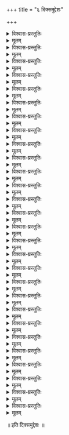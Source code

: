 +++
title = "६ दिक्समुद्देशः"

+++
    

<details><summary>विश्वास-प्रस्तुतिः</summary>

दिक् साधनं क्रिया काल इति वस्त्वभिधायिनः ।  
शक्तिरूपे पदार्थानाम् अत्यन्तम् अनवस्थिताः ॥ ३।६।१ ॥
</details>

<details><summary>मूलम्</summary>

दिक् साधनं क्रिया काल इति वस्त्वभिधायिनः ।  
शक्तिरूपे पदार्थानाम् अत्यन्तम् अनवस्थिताः ॥ ३।६।१ ॥
</details>

<details><summary>विश्वास-प्रस्तुतिः</summary>

व्यतिरेकस्य यो हेतुर् अवधिप्रतिपाद्ययोः ।  
ऋज्व् इत्य् एवं यतो ऽन्येन विना बुद्धिः प्रवर्तते ॥ ३।६।२ ॥
</details>

<details><summary>मूलम्</summary>

व्यतिरेकस्य यो हेतुर् अवधिप्रतिपाद्ययोः ।  
ऋज्व् इत्य् एवं यतो ऽन्येन विना बुद्धिः प्रवर्तते ॥ ३।६।२ ॥
</details>

<details><summary>विश्वास-प्रस्तुतिः</summary>

कर्मणो जातिभेदानाम् अभिव्यक्तिर् यदाश्रया ।  
सा स्वैर् उपाधिभिर् भिन्ना शक्तिर् दिग् इति कथ्यते ॥ ३।६।३ ॥
</details>

<details><summary>मूलम्</summary>

कर्मणो जातिभेदानाम् अभिव्यक्तिर् यदाश्रया ।  
सा स्वैर् उपाधिभिर् भिन्ना शक्तिर् दिग् इति कथ्यते ॥ ३।६।३ ॥
</details>

<details><summary>विश्वास-प्रस्तुतिः</summary>

परापरत्वे मूर्तीनां देशभेदनिबन्धने ।  
तत एव प्रकल्पेते क्रमरूपे तु कालतः ॥ ३।६।४ ॥
</details>

<details><summary>मूलम्</summary>

परापरत्वे मूर्तीनां देशभेदनिबन्धने ।  
तत एव प्रकल्पेते क्रमरूपे तु कालतः ॥ ३।६।४ ॥
</details>

<details><summary>विश्वास-प्रस्तुतिः</summary>

आकाशस्य प्रदेशेन भागैश् चान्यैः पृथक् पृथक् ।  
सा संयोगविभागानाम् उपाधित्वाय कल्पते ॥ ३।६।५ ॥
</details>

<details><summary>मूलम्</summary>

आकाशस्य प्रदेशेन भागैश् चान्यैः पृथक् पृथक् ।  
सा संयोगविभागानाम् उपाधित्वाय कल्पते ॥ ३।६।५ ॥
</details>

<details><summary>विश्वास-प्रस्तुतिः</summary>

दिशो व्यवस्था देशानां दिग्व्यवस्था न विद्यते ।  
शक्तयः खलु भावानाम् उपकारप्रभाविताः ॥ ३।६।६ ॥
</details>

<details><summary>मूलम्</summary>

दिशो व्यवस्था देशानां दिग्व्यवस्था न विद्यते ।  
शक्तयः खलु भावानाम् उपकारप्रभाविताः ॥ ३।६।६ ॥
</details>

<details><summary>विश्वास-प्रस्तुतिः</summary>

प्रत्यस्तरूपा भावेषु दिक् पूर्वेत्य् अभिधीयते ।  
पूर्वबुद्धिर् यतो दिक् सा समाख्यामात्रम् अन्यथा ॥ ३।६।७ ॥
</details>

<details><summary>मूलम्</summary>

प्रत्यस्तरूपा भावेषु दिक् पूर्वेत्य् अभिधीयते ।  
पूर्वबुद्धिर् यतो दिक् सा समाख्यामात्रम् अन्यथा ॥ ३।६।७ ॥
</details>

<details><summary>विश्वास-प्रस्तुतिः</summary>

स्वाङ्गाद् व्यवस्था या लोके न तस्यां नियता दिशः ।  
प्रत्यङ्मुखस्य यत् पश्चात् तत् पुरस्ताद् विपर्यये ॥ ३।६।८ ॥
</details>

<details><summary>मूलम्</summary>

स्वाङ्गाद् व्यवस्था या लोके न तस्यां नियता दिशः ।  
प्रत्यङ्मुखस्य यत् पश्चात् तत् पुरस्ताद् विपर्यये ॥ ३।६।८ ॥
</details>

<details><summary>विश्वास-प्रस्तुतिः</summary>

देशव्यवस्थानियमो दिक्षु न व्यवतिष्ठते ।  
रूढम् अप्य् अपरत्वेन पूर्वम् इत्य् अभिधीयते ॥ ३।६।९ ॥
</details>

<details><summary>मूलम्</summary>

देशव्यवस्थानियमो दिक्षु न व्यवतिष्ठते ।  
रूढम् अप्य् अपरत्वेन पूर्वम् इत्य् अभिधीयते ॥ ३।६।९ ॥
</details>

<details><summary>विश्वास-प्रस्तुतिः</summary>

अतो भाषितपुंस्कत्वात् पुंवद्भावो न सिध्यति ।  
अस्मिन्न् अर्थे न शब्देन प्रसवः क्व चिद् उच्यते ॥ ३।६।१० ॥
</details>

<details><summary>मूलम्</summary>

अतो भाषितपुंस्कत्वात् पुंवद्भावो न सिध्यति ।  
अस्मिन्न् अर्थे न शब्देन प्रसवः क्व चिद् उच्यते ॥ ३।६।१० ॥
</details>

<details><summary>विश्वास-प्रस्तुतिः</summary>

दिक्शक्तेर् अभिधाने तु नियतं दिशि दर्शनम् ।  
पूर्वादीनां यथा षष्टेर् जीवितस्यावधारणे ॥ ३।६।११ ॥
</details>

<details><summary>मूलम्</summary>

दिक्शक्तेर् अभिधाने तु नियतं दिशि दर्शनम् ।  
पूर्वादीनां यथा षष्टेर् जीवितस्यावधारणे ॥ ३।६।११ ॥
</details>

<details><summary>विश्वास-प्रस्तुतिः</summary>

छायाभाभ्यां नगादीनां भागभेदः प्रकल्पते ।  
अतद्धर्मसु भावेषु भागभेदो न कल्पते ॥ ३।६।१२ ॥
</details>

<details><summary>मूलम्</summary>

छायाभाभ्यां नगादीनां भागभेदः प्रकल्पते ।  
अतद्धर्मसु भावेषु भागभेदो न कल्पते ॥ ३।६।१२ ॥
</details>

<details><summary>विश्वास-प्रस्तुतिः</summary>

परमाणोर् अभागस्य दिशा भागो विधीयते ।  
भागप्रकल्पनाशक्तिं प्रथमां तां प्रचक्षते ॥ ३।६।१३ ॥
</details>

<details><summary>मूलम्</summary>

परमाणोर् अभागस्य दिशा भागो विधीयते ।  
भागप्रकल्पनाशक्तिं प्रथमां तां प्रचक्षते ॥ ३।६।१३ ॥
</details>

<details><summary>विश्वास-प्रस्तुतिः</summary>

अदेशाश् चाप्य् अभागाश् च निष्क्रमा निरुपाश्रयाः ।  
भावाः संसर्गिरूपात् तु शक्तिभेदः प्रकल्पते ॥ ३।६।१४ ॥
</details>

<details><summary>मूलम्</summary>

अदेशाश् चाप्य् अभागाश् च निष्क्रमा निरुपाश्रयाः ।  
भावाः संसर्गिरूपात् तु शक्तिभेदः प्रकल्पते ॥ ३।६।१४ ॥
</details>

<details><summary>विश्वास-प्रस्तुतिः</summary>

निर्भागात्मकता तुल्या परमाणोर् घटस्य च ।  
भागः शक्त्यन्तरं तत्र परिमाणं च यत् तयोः ॥ ३।६।१५ ॥
</details>

<details><summary>मूलम्</summary>

निर्भागात्मकता तुल्या परमाणोर् घटस्य च ।  
भागः शक्त्यन्तरं तत्र परिमाणं च यत् तयोः ॥ ३।६।१५ ॥
</details>

<details><summary>विश्वास-प्रस्तुतिः</summary>

यतः प्रकल्पते भेदो भेदस् तत्रापि दृश्यते ।  
अदृष्टोपरतिं भेदम् अतो ऽयुक्ततरं विदुः ॥ ३।६।१६ ॥
</details>

<details><summary>मूलम्</summary>

यतः प्रकल्पते भेदो भेदस् तत्रापि दृश्यते ।  
अदृष्टोपरतिं भेदम् अतो ऽयुक्ततरं विदुः ॥ ३।६।१६ ॥
</details>

<details><summary>विश्वास-प्रस्तुतिः</summary>

सर्वत्र तस्य कार्यस्य दर्शनाद् विभुर् इष्यते ।  
विभुत्वम् एतद् एवाहुर् अन्यः कायवतां विधिः ॥ ३।६।१७ ॥
</details>

<details><summary>मूलम्</summary>

सर्वत्र तस्य कार्यस्य दर्शनाद् विभुर् इष्यते ।  
विभुत्वम् एतद् एवाहुर् अन्यः कायवतां विधिः ॥ ३।६।१७ ॥
</details>

<details><summary>विश्वास-प्रस्तुतिः</summary>

चैतन्यवत् स्थिता लोके दिक्कालपरिकल्पना ।  
प्रकृतिं प्राणिनां तां हि को ऽन्यथा स्थापयिष्यति ॥ ३।६।१८ ॥
</details>

<details><summary>मूलम्</summary>

चैतन्यवत् स्थिता लोके दिक्कालपरिकल्पना ।  
प्रकृतिं प्राणिनां तां हि को ऽन्यथा स्थापयिष्यति ॥ ३।६।१८ ॥
</details>

<details><summary>विश्वास-प्रस्तुतिः</summary>

सङ्करो व्यवहाराणां प्रकृतेः स्याद् विपर्यये ।  
तस्मात् त्यजन्न् इमान् भावान् पुनर् एवावलम्बते ॥ ३।६।१९ ॥
</details>

<details><summary>मूलम्</summary>

सङ्करो व्यवहाराणां प्रकृतेः स्याद् विपर्यये ।  
तस्मात् त्यजन्न् इमान् भावान् पुनर् एवावलम्बते ॥ ३।६।१९ ॥
</details>

<details><summary>विश्वास-प्रस्तुतिः</summary>

तस्यास् तु शक्तेः पूर्वादि- भेदो भावान्तराश्रयः ।  
भिन्ना दिक् तेन भेदेन भेदायैवोपकल्पते ॥ ३।६।२० ॥
</details>

<details><summary>मूलम्</summary>

तस्यास् तु शक्तेः पूर्वादि- भेदो भावान्तराश्रयः ।  
भिन्ना दिक् तेन भेदेन भेदायैवोपकल्पते ॥ ३।६।२० ॥
</details>

<details><summary>विश्वास-प्रस्तुतिः</summary>

अवधित्वेन चापेक्षा- योगे दिग्लक्षणो विधिः ।  
पूर्वम् अस् येति षष्ठ्य् एव दृष्टा धर्मान्तराश्रये ॥ ३।६।२१ ॥
</details>

<details><summary>मूलम्</summary>

अवधित्वेन चापेक्षा- योगे दिग्लक्षणो विधिः ।  
पूर्वम् अस् येति षष्ठ्य् एव दृष्टा धर्मान्तराश्रये ॥ ३।६।२१ ॥
</details>

<details><summary>विश्वास-प्रस्तुतिः</summary>

पूर्वादिनां विपर्यासो ऽदृष्टश् चावध्यसङ्करे ।  
ऋज्व् एतद् अस्येत्य् एतच् च लिङ्गं न व्यतिकीर्यते ॥ ३।६।२२ ॥
</details>

<details><summary>मूलम्</summary>

पूर्वादिनां विपर्यासो ऽदृष्टश् चावध्यसङ्करे ।  
ऋज्व् एतद् अस्येत्य् एतच् च लिङ्गं न व्यतिकीर्यते ॥ ३।६।२२ ॥
</details>

<details><summary>विश्वास-प्रस्तुतिः</summary>

अन्तःकरणधर्मो वा बहिर् एवं प्रकाशते ।  
अस्यां त्व् अन्तर्बहिर्भावः प्रक्रियायां न विद्यते ॥ ३।६।२३ ॥
</details>

<details><summary>मूलम्</summary>

अन्तःकरणधर्मो वा बहिर् एवं प्रकाशते ।  
अस्यां त्व् अन्तर्बहिर्भावः प्रक्रियायां न विद्यते ॥ ३।६।२३ ॥
</details>

<details><summary>विश्वास-प्रस्तुतिः</summary>

एकत्वम् आसां शक्तीनां नानात्वं वेति कल्पने ।  
अवस्तुपतिते ज्ञात्वा सत्यतो न परामृशेत् ॥ ३।६।२४ ॥
</details>

<details><summary>मूलम्</summary>

एकत्वम् आसां शक्तीनां नानात्वं वेति कल्पने ।  
अवस्तुपतिते ज्ञात्वा सत्यतो न परामृशेत् ॥ ३।६।२४ ॥
</details>

<details><summary>विश्वास-प्रस्तुतिः</summary>

विकल्पातीततत्त्वेषु सङ्केतोपनिबन्धनाः ।  
भावेषु व्यवहारा ये लोकस् तत्रानुगम्यते ॥ ३।६।२५ ॥
</details>

<details><summary>मूलम्</summary>

विकल्पातीततत्त्वेषु सङ्केतोपनिबन्धनाः ।  
भावेषु व्यवहारा ये लोकस् तत्रानुगम्यते ॥ ३।६।२५ ॥
</details>

<details><summary>विश्वास-प्रस्तुतिः</summary>

नैकत्वम् अस्त्य् अनानात्वं विनैकत्वेन नेतरत् ।  
परमार्थे तयोर् एष भेदो ऽत्यन्तं न विद्यते ॥ ३।६।२६ ॥
</details>

<details><summary>मूलम्</summary>

नैकत्वम् अस्त्य् अनानात्वं विनैकत्वेन नेतरत् ।  
परमार्थे तयोर् एष भेदो ऽत्यन्तं न विद्यते ॥ ३।६।२६ ॥
</details>

<details><summary>विश्वास-प्रस्तुतिः</summary>

न शक्तीनां तथा भेदो यथा शक्तिमतां स्थितिः ।  
न च लौकिकम् एकत्वं तासाम् आत्मसु विद्यते ॥ ३।६।२७ ॥
</details>

<details><summary>मूलम्</summary>

न शक्तीनां तथा भेदो यथा शक्तिमतां स्थितिः ।  
न च लौकिकम् एकत्वं तासाम् आत्मसु विद्यते ॥ ३।६।२७ ॥
</details>

<details><summary>विश्वास-प्रस्तुतिः</summary>

नैकत्वं व्यवतिष्ठेत नानात्वं चेन् न कल्पयेत् ।  
नानात्वं चावहीयेत यद्य् एकत्वं न कल्पयेत् ॥ ३।६।२८ ॥
</details>

<details><summary>मूलम्</summary>

नैकत्वं व्यवतिष्ठेत नानात्वं चेन् न कल्पयेत् ।  
नानात्वं चावहीयेत यद्य् एकत्वं न कल्पयेत् ॥ ३।६।२८ ॥
</details>
    
॥ इति दिक्समुद्देशः ॥  
    